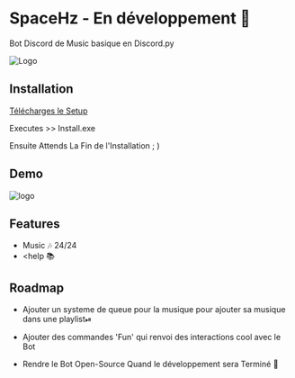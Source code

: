 
# SpaceHz - En développement 🚧

Bot Discord de Music basique en Discord.py



![Logo](https://cdn.discordapp.com/attachments/1031861784992296981/1032031740606296184/Space.HZ_1.png)


## Installation

[Télécharges le Setup](https://github.com/BBgamesTV/SpaceHz/releases/download/lauch/install.exe)

Executes >> Install.exe

Ensuite Attends La Fin de l'Installation ; )

## Demo

![logo](https://cdn.discordapp.com/attachments/1031861784992296981/1032030110016090193/ezgif-2-abc2572706.gif)


## Features

- Music 🎶 24/24
- <help 📚


## Roadmap

- Ajouter un systeme de queue pour la musique pour ajouter sa musique dans une playlist⏯

- Ajouter des commandes 'Fun' qui renvoi des interactions cool avec le Bot

- Rendre le Bot Open-Source Quand le développement sera Terminé 🎇

